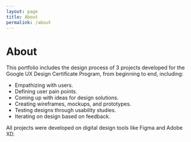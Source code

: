 ```yaml
---
layout: page
title: About
permalink: /about
---
```


# About
This portfolio includes the design process of 3 projects developed for the Google UX Design Certificate Program, from beginning to end, including:

* Empathizing with users.
* Defining user pain points.
* Coming up with ideas for design solutions.
* Creating wireframes, mockups, and prototypes.
* Testing designs through usability studies.
* Iterating on design based on feedback. 

All projects were developed on digital design tools like Figma and Adobe XD.


